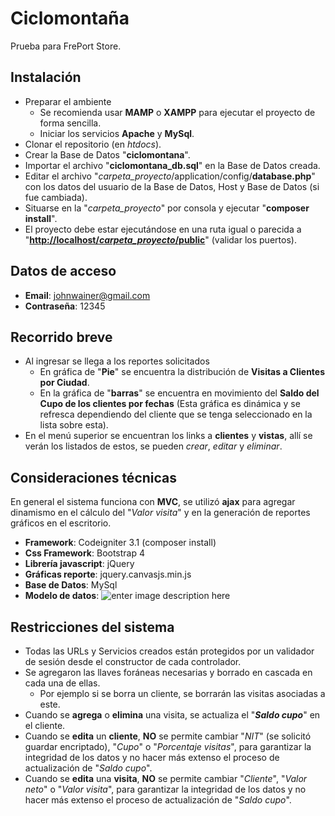# Ciclomontaña
Prueba para FrePort Store.

## Instalación

 - Preparar el ambiente
	 - Se recomienda usar **MAMP** o **XAMPP** para ejecutar el proyecto de forma sencilla.
	 - Iniciar los servicios **Apache** y **MySql**.
 - Clonar el repositorio (en *htdocs*).
 - Crear la Base de Datos "**ciclomontana**".
 - Importar el archivo "**ciclomontana_db.sql**" en la Base de Datos creada.
 - Editar el archivo "*carpeta_proyecto*/application/config/**database.php**" con los datos del usuario de la Base de Datos, Host y Base de Datos (si fue cambiada).
 - Situarse en la "*carpeta_proyecto*" por consola y ejecutar "**composer install**".
 - El proyecto debe estar ejecutándose en una ruta igual o parecida a "[**http://localhost/*carpeta_proyecto*/public**](http://localhost/carpeta_proyecto/public)" (validar los puertos).

## Datos de acceso

 - **Email**: johnwainer@gmail.com
 - **Contraseña**: 12345

## Recorrido breve

 - Al ingresar se llega a los reportes solicitados
	 - En gráfica de "**Pie**" se encuentra la distribución de **Visitas a Clientes por Ciudad**.
	 - En la gráfica de "**barras**" se encuentra en movimiento del **Saldo del Cupo de los clientes por fechas** (Esta gráfica es dinámica y se refresca dependiendo del cliente que se tenga seleccionado en la lista sobre esta).
 - En el menú superior se encuentran los links a **clientes** y **vistas**, allí se verán los listados de estos, se pueden *crear*, *editar* y *eliminar*.

## Consideraciones técnicas

En general el sistema funciona con **MVC**, se utilizó **ajax** para agregar dinamismo en el cálculo del "*Valor visita*" y en la generación de reportes gráficos en el escritorio.

 - **Framework**: Codeigniter 3.1 (composer install)
 - **Css Framework**: Bootstrap 4
 - **Librería javascript**: jQuery
 - **Gráficas reporte**: jquery.canvasjs.min.js
 - **Base de Datos**: MySql
 - **Modelo de datos**:
![enter image description here](http://johnwainer.com/bd.png)

## Restricciones del sistema

 - Todas las URLs y Servicios creados están protegidos por un validador de sesión desde el constructor de cada controlador.
 - Se agregaron las llaves foráneas necesarias y borrado en cascada en cada una de ellas.
	 - Por ejemplo si se borra un cliente, se borrarán las visitas asociadas a este.
 - Cuando se **agrega** o **elimina** una visita, se actualiza el "***Saldo cupo***" en el cliente.
 - Cuando se **edita** un **cliente**, **NO** se permite cambiar "*NIT*" (se solicitó guardar encriptado), "*Cupo*" o "*Porcentaje visitas*", para garantizar la integridad de los datos y no hacer más extenso el proceso de actualización de "*Saldo cupo*".
 - Cuando se **edita** una **visita**, **NO** se permite cambiar "*Cliente*", "*Valor neto*" o "*Valor visita*", para garantizar la integridad de los datos y no hacer más extenso el proceso de actualización de "*Saldo cupo*".
